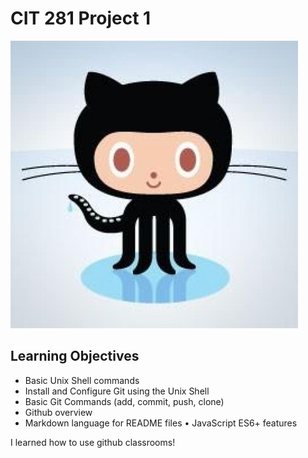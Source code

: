 # CIT 281 Project 1

![Alt text](images/octocat.jpeg "Octocat")

## Learning Objectives

- Basic Unix Shell commands
- Install and Configure Git using the Unix Shell
- Basic Git Commands (add, commit, push, clone)
- Github overview
- Markdown language for README files • JavaScript ES6+ features
 

I learned how to use github classrooms!